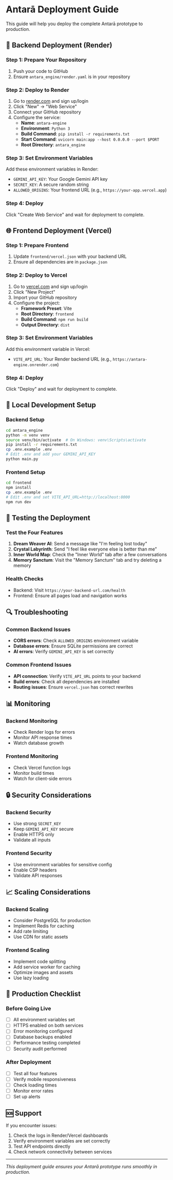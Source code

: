 # Antarā Deployment Guide

This guide will help you deploy the complete Antarā prototype to production.

## 🚀 Backend Deployment (Render)

### Step 1: Prepare Your Repository
1. Push your code to GitHub
2. Ensure `antara_engine/render.yaml` is in your repository

### Step 2: Deploy to Render
1. Go to [render.com](https://render.com) and sign up/login
2. Click "New" → "Web Service"
3. Connect your GitHub repository
4. Configure the service:
   - **Name**: `antara-engine`
   - **Environment**: `Python 3`
   - **Build Command**: `pip install -r requirements.txt`
   - **Start Command**: `uvicorn main:app --host 0.0.0.0 --port $PORT`
   - **Root Directory**: `antara_engine`

### Step 3: Set Environment Variables
Add these environment variables in Render:
- `GEMINI_API_KEY`: Your Google Gemini API key
- `SECRET_KEY`: A secure random string
- `ALLOWED_ORIGINS`: Your frontend URL (e.g., `https://your-app.vercel.app`)

### Step 4: Deploy
Click "Create Web Service" and wait for deployment to complete.

## 🌐 Frontend Deployment (Vercel)

### Step 1: Prepare Frontend
1. Update `frontend/vercel.json` with your backend URL
2. Ensure all dependencies are in `package.json`

### Step 2: Deploy to Vercel
1. Go to [vercel.com](https://vercel.com) and sign up/login
2. Click "New Project"
3. Import your GitHub repository
4. Configure the project:
   - **Framework Preset**: Vite
   - **Root Directory**: `frontend`
   - **Build Command**: `npm run build`
   - **Output Directory**: `dist`

### Step 3: Set Environment Variables
Add this environment variable in Vercel:
- `VITE_API_URL`: Your Render backend URL (e.g., `https://antara-engine.onrender.com`)

### Step 4: Deploy
Click "Deploy" and wait for deployment to complete.

## 🔧 Local Development Setup

### Backend Setup
```bash
cd antara_engine
python -m venv venv
source venv/bin/activate  # On Windows: venv\Scripts\activate
pip install -r requirements.txt
cp .env.example .env
# Edit .env and add your GEMINI_API_KEY
python main.py
```

### Frontend Setup
```bash
cd frontend
npm install
cp .env.example .env
# Edit .env and set VITE_API_URL=http://localhost:8000
npm run dev
```

## 🧪 Testing the Deployment

### Test the Four Features

1. **Dream Weaver AI**: Send a message like "I'm feeling lost today"
2. **Crystal Labyrinth**: Send "I feel like everyone else is better than me"
3. **Inner World Map**: Check the "Inner World" tab after a few conversations
4. **Memory Sanctum**: Visit the "Memory Sanctum" tab and try deleting a memory

### Health Checks
- Backend: Visit `https://your-backend-url.com/health`
- Frontend: Ensure all pages load and navigation works

## 🔍 Troubleshooting

### Common Backend Issues
- **CORS errors**: Check `ALLOWED_ORIGINS` environment variable
- **Database errors**: Ensure SQLite permissions are correct
- **AI errors**: Verify `GEMINI_API_KEY` is set correctly

### Common Frontend Issues
- **API connection**: Verify `VITE_API_URL` points to your backend
- **Build errors**: Check all dependencies are installed
- **Routing issues**: Ensure `vercel.json` has correct rewrites

## 📊 Monitoring

### Backend Monitoring
- Check Render logs for errors
- Monitor API response times
- Watch database growth

### Frontend Monitoring
- Check Vercel function logs
- Monitor build times
- Watch for client-side errors

## 🔒 Security Considerations

### Backend Security
- Use strong `SECRET_KEY`
- Keep `GEMINI_API_KEY` secure
- Enable HTTPS only
- Validate all inputs

### Frontend Security
- Use environment variables for sensitive config
- Enable CSP headers
- Validate API responses

## 📈 Scaling Considerations

### Backend Scaling
- Consider PostgreSQL for production
- Implement Redis for caching
- Add rate limiting
- Use CDN for static assets

### Frontend Scaling
- Implement code splitting
- Add service worker for caching
- Optimize images and assets
- Use lazy loading

## 🎯 Production Checklist

### Before Going Live
- [ ] All environment variables set
- [ ] HTTPS enabled on both services
- [ ] Error monitoring configured
- [ ] Database backups enabled
- [ ] Performance testing completed
- [ ] Security audit performed

### After Deployment
- [ ] Test all four features
- [ ] Verify mobile responsiveness
- [ ] Check loading times
- [ ] Monitor error rates
- [ ] Set up alerts

## 🆘 Support

If you encounter issues:
1. Check the logs in Render/Vercel dashboards
2. Verify environment variables are set correctly
3. Test API endpoints directly
4. Check network connectivity between services

---

*This deployment guide ensures your Antarā prototype runs smoothly in production.*
